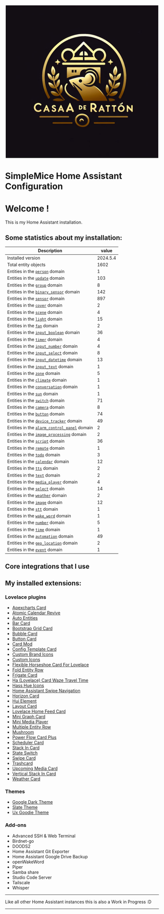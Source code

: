 <p align="center">
  <img width="500" height="500" src="https://github.com/simplemice/home_assistant/blob/main/screenshot/logo.jpg">

# SimpleMice Home Assistant Configuration

</p>


# Welcome !

This is my Home Assistant installation.

## Some statistics about my installation:

Description | value
--|--
Installed version | 2024.5.4
Total entity objects | 1602
Entities in the [`person`](https://www.home-assistant.io/components/person) domain | 1
Entities in the [`update`](https://www.home-assistant.io/components/update) domain | 103
Entities in the [`group`](https://www.home-assistant.io/components/group) domain | 8
Entities in the [`binary_sensor`](https://www.home-assistant.io/components/binary_sensor) domain | 142
Entities in the [`sensor`](https://www.home-assistant.io/components/sensor) domain | 897
Entities in the [`cover`](https://www.home-assistant.io/components/cover) domain | 2
Entities in the [`scene`](https://www.home-assistant.io/components/scene) domain | 4
Entities in the [`light`](https://www.home-assistant.io/components/light) domain | 15
Entities in the [`fan`](https://www.home-assistant.io/components/fan) domain | 2
Entities in the [`input_boolean`](https://www.home-assistant.io/components/input_boolean) domain | 36
Entities in the [`timer`](https://www.home-assistant.io/components/timer) domain | 4
Entities in the [`input_number`](https://www.home-assistant.io/components/input_number) domain | 4
Entities in the [`input_select`](https://www.home-assistant.io/components/input_select) domain | 8
Entities in the [`input_datetime`](https://www.home-assistant.io/components/input_datetime) domain | 13
Entities in the [`input_text`](https://www.home-assistant.io/components/input_text) domain | 1
Entities in the [`zone`](https://www.home-assistant.io/components/zone) domain | 5
Entities in the [`climate`](https://www.home-assistant.io/components/climate) domain | 1
Entities in the [`conversation`](https://www.home-assistant.io/components/conversation) domain | 1
Entities in the [`sun`](https://www.home-assistant.io/components/sun) domain | 1
Entities in the [`switch`](https://www.home-assistant.io/components/switch) domain | 71
Entities in the [`camera`](https://www.home-assistant.io/components/camera) domain | 8
Entities in the [`button`](https://www.home-assistant.io/components/button) domain | 74
Entities in the [`device_tracker`](https://www.home-assistant.io/components/device_tracker) domain | 49
Entities in the [`alarm_control_panel`](https://www.home-assistant.io/components/alarm_control_panel) domain | 2
Entities in the [`image_processing`](https://www.home-assistant.io/components/image_processing) domain | 2
Entities in the [`script`](https://www.home-assistant.io/components/script) domain | 36
Entities in the [`remote`](https://www.home-assistant.io/components/remote) domain | 1
Entities in the [`todo`](https://www.home-assistant.io/components/todo) domain | 3
Entities in the [`calendar`](https://www.home-assistant.io/components/calendar) domain | 12
Entities in the [`tts`](https://www.home-assistant.io/components/tts) domain | 2
Entities in the [`text`](https://www.home-assistant.io/components/text) domain | 2
Entities in the [`media_player`](https://www.home-assistant.io/components/media_player) domain | 4
Entities in the [`select`](https://www.home-assistant.io/components/select) domain | 14
Entities in the [`weather`](https://www.home-assistant.io/components/weather) domain | 2
Entities in the [`image`](https://www.home-assistant.io/components/image) domain | 12
Entities in the [`stt`](https://www.home-assistant.io/components/stt) domain | 1
Entities in the [`wake_word`](https://www.home-assistant.io/components/wake_word) domain | 1
Entities in the [`number`](https://www.home-assistant.io/components/number) domain | 5
Entities in the [`time`](https://www.home-assistant.io/components/time) domain | 1
Entities in the [`automation`](https://www.home-assistant.io/components/automation) domain | 49
Entities in the [`geo_location`](https://www.home-assistant.io/components/geo_location) domain | 2
Entities in the [`event`](https://www.home-assistant.io/components/event) domain | 1

## Core integrations that I use

## My installed extensions:

### Lovelace plugins
- [Apexcharts Card](https://github.com/RomRider/apexcharts-card)
- [Atomic Calendar Revive](https://github.com/totaldebug/atomic-calendar-revive)
- [Auto Entities](https://github.com/thomasloven/lovelace-auto-entities)
- [Bar Card](https://github.com/custom-cards/bar-card)
- [Bootstrap Grid Card](https://github.com/ownbee/bootstrap-grid-card)
- [Bubble Card](https://github.com/Clooos/Bubble-Card)
- [Button Card](https://github.com/custom-cards/button-card)
- [Card Mod](https://github.com/thomasloven/lovelace-card-mod)
- [Config Template Card](https://github.com/iantrich/config-template-card)
- [Custom Brand Icons](https://github.com/elax46/custom-brand-icons)
- [Custom Icons](https://github.com/Mariusthvdb/custom-icons)
- [Flexible Horseshoe Card For Lovelace](https://github.com/AmoebeLabs/flex-horseshoe-card)
- [Fold Entity Row](https://github.com/thomasloven/lovelace-fold-entity-row)
- [Frigate Card](https://github.com/dermotduffy/frigate-hass-card)
- [Ha (Lovelace) Card Waze Travel Time](https://github.com/r-renato/ha-card-waze-travel-time)
- [Hass Hue Icons](https://github.com/arallsopp/hass-hue-icons)
- [Home Assistant Swipe Navigation](https://github.com/zanna-37/hass-swipe-navigation)
- [Horizon Card](https://github.com/rejuvenate/lovelace-horizon-card)
- [Hui Element](https://github.com/thomasloven/lovelace-hui-element)
- [Layout Card](https://github.com/thomasloven/lovelace-layout-card)
- [Lovelace Home Feed Card](https://github.com/gadgetchnnel/lovelace-home-feed-card)
- [Mini Graph Card](https://github.com/kalkih/mini-graph-card)
- [Mini Media Player](https://github.com/kalkih/mini-media-player)
- [Multiple Entity Row](https://github.com/benct/lovelace-multiple-entity-row)
- [Mushroom](https://github.com/piitaya/lovelace-mushroom)
- [Power Flow Card Plus](https://github.com/flixlix/power-flow-card-plus)
- [Scheduler Card](https://github.com/nielsfaber/scheduler-card)
- [Stack In Card](https://github.com/custom-cards/stack-in-card)
- [State Switch](https://github.com/thomasloven/lovelace-state-switch)
- [Swipe Card](https://github.com/bramkragten/swipe-card)
- [Trashcard](https://github.com/idaho/hassio-trash-card)
- [Upcoming Media Card](https://github.com/NemesisRE/upcoming-media-card)
- [Vertical Stack In Card](https://github.com/ofekashery/vertical-stack-in-card)
- [Weather Card](https://github.com/bramkragten/weather-card)

### Themes
- [Google Dark Theme](https://github.com/pacjo/google_dark_animated)
- [Slate Theme](https://github.com/seangreen2/slate_theme)
- [Ux Goodie Theme](https://github.com/fi-sch/ux_goodie_theme)

### Add-ons
- Advanced SSH & Web Terminal
- Birdnet-go
- DOODS2
- Home Assistant Git Exporter
- Home Assistant Google Drive Backup
- openWakeWord
- Piper
- Samba share
- Studio Code Server
- Tailscale
- Whisper

***

Like all other Home Assistant instances this is also a Work in Progress :D

***